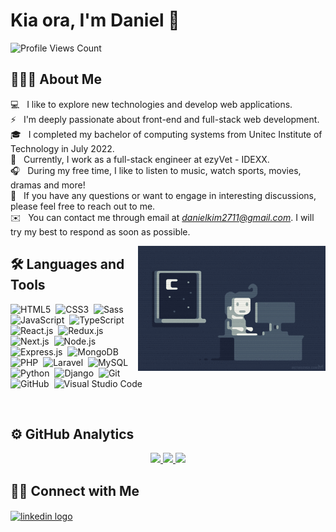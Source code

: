 # Kia ora, I'm Daniel 👋

![Profile Views Count](https://komarev.com/ghpvc/?username=danielkim2711&color=lightgrey&style=for-the-badge)

## 👨🏻‍💻 About Me

💻 &nbsp;&nbsp;I like to explore new technologies and develop web applications.\
⚡ &nbsp;&nbsp;I'm deeply passionate about front-end and full-stack web development.\
🎓 &nbsp;&nbsp;I completed my bachelor of computing systems from Unitec Institute of Technology in July 2022.\
💼 &nbsp;&nbsp;Currently, I work as a full-stack engineer at ezyVet - IDEXX.\
🎧 &nbsp;&nbsp;During my free time, I like to listen to music, watch sports, movies, dramas and more!\
💬 &nbsp;&nbsp;If you have any questions or want to engage in interesting discussions, please feel free to reach out to me.\
✉️ &nbsp;&nbsp;You can contact me through email at *danielkim2711@gmail.com*. I will try my best to respond as soon as possible.
<!-- 📄 &nbsp;&nbsp;Please have a look at my [CV](https://github.com/danielkim2711/danielkim2711/files/9125623/daniel_kim_cv.pdf) for more details about me. I'm open to feedback and suggestions! -->

<img alt="coding at night" src="./assets/images/coding_at_night.gif" width="300" height="200" align="right"/>

## 🛠 Languages and Tools

![HTML5](https://img.shields.io/badge/-HTML5-3F4859?style=flat&logo=HTML5&logoColor=E34F26)&nbsp;
![CSS3](https://img.shields.io/badge/-CSS3-3F4859?style=flat&logo=CSS3&logoColor=1572B6)&nbsp;
![Sass](https://img.shields.io/badge/-Sass-3F4859?style=flat&logo=Sass&logoColor=CC6699)&nbsp;
![JavaScript](https://img.shields.io/badge/-JavaScript-3F4859?style=flat&logo=JavaScript&logoColor=F7DF1E)&nbsp;
![TypeScript](https://img.shields.io/badge/-TypeScript-3F4859?style=flat&logo=TypeScript&logoColor=3178C6)&nbsp;
![React.js](https://img.shields.io/badge/-React.js-3F4859?style=flat&logo=React&logoColor=61DAFB)&nbsp;
![Redux.js](https://img.shields.io/badge/-Redux.js-3F4859?style=flat&logo=Redux&logoColor=764ABC)&nbsp;
![Next.js](https://img.shields.io/badge/-Next.js-3F4859?style=flat&logo=Next.js&logoColor=000000)&nbsp;
![Node.js](https://img.shields.io/badge/-Node.js-3F4859?style=flat&logo=Node.js&logoColor=339933)&nbsp;
![Express.js](https://img.shields.io/badge/-Express.js-3F4859?style=flat&logo=Express&logoColor=000000)&nbsp;
![MongoDB](https://img.shields.io/badge/-MongoDB-3F4859?style=flat&logo=MongoDB&logoColor=47a248)&nbsp;
![PHP](https://img.shields.io/badge/-PHP-3F4859?style=flat&logo=PHP&logoColor=777BB4)&nbsp;
![Laravel](https://img.shields.io/badge/-Laravel-3F4859?style=flat&logo=Laravel&logoColor=FF2D20)&nbsp;
![MySQL](https://img.shields.io/badge/-MySQL-3F4859?style=flat&logo=MySQL&logoColor=4479A1)&nbsp;
![Python](https://img.shields.io/badge/-Python-3F4859?style=flat&logo=Python&logoColor=3776AB)&nbsp;
![Django](https://img.shields.io/badge/-Django-3F4859?style=flat&logo=Django&logoColor=092E20)&nbsp;
![Git](https://img.shields.io/badge/-Git-3F4859?style=flat&logo=Git&logoColor=F05032)&nbsp;
![GitHub](https://img.shields.io/badge/-GitHub-3F4859?style=flat&logo=GitHub&logoColor=181717)&nbsp;
![Visual Studio Code](https://img.shields.io/badge/-Visual%20Studio%20Code-3F4859?style=flat&logo=Visual-Studio-Code&logoColor=007ACC)&nbsp;

<br />

## ⚙️ GitHub Analytics

<div align="center">
  <a href="https://github.com/danielkim2711">
    <img height="180px" src="https://github-readme-stats.vercel.app/api?username=danielkim2711&show_icons=true&theme=nord&custom_title=My%20GitHub%20Stats" />
    <img height="180px" src="https://github-readme-stats.vercel.app/api/top-langs/?username=danielkim2711&layout=compact&langs_count=6&custom_title=My%20Programming%20Languages&theme=nord" />
    <img height="180px" src="http://github-readme-streak-stats.herokuapp.com?user=danielkim2711&theme=nord&date_format=j%20M%5B%20Y%5D" />
  </a>
</div>

## 🤝🏻 Connect with Me

<a href="https://www.linkedin.com/in/danielkim2711/">
  <img align="center" src="https://raw.githubusercontent.com/rahuldkjain/github-profile-readme-generator/master/src/images/icons/Social/linked-in-alt.svg" alt="linkedin logo" height="30" width="40" />
</a>
